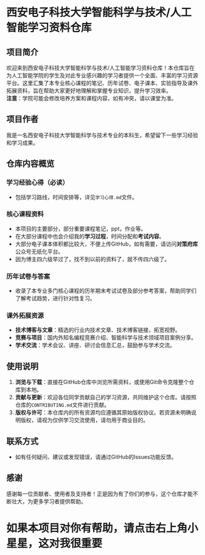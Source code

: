 # 西安电子科技大学智能科学与技术/人工智能学习资料仓库
  
## 项目简介  
  
欢迎来到西安电子科技大学智能科学与技术/人工智能学习资料仓库！本仓库旨在为人工智能学院的学生及对此专业感兴趣的学习者提供一个全面、丰富的学习资源平台。这里汇集了本专业核心课程的笔记、历年试卷、电子课本、实验指导及课外拓展资料，旨在帮助大家更好地理解和掌握专业知识，提升学习效率。  
**注意**：学院可能会修改培养方案和课程内容，如有冲突，请以课堂为准。
## 项目作者

我是一名西安电子科技大学智能科学与技术专业的本科生，希望留下一些学习经验和学习成果。
  
## 仓库内容概览  

### 学习经验心得（**必读**）
- 包括学习路线，时间安排等，详见`学习心得.md`文件。
  
### 核心课程资料  
  
- 本项目的主要部分，部分重要课程笔记，ppt，作业等。
- 在大部分课程中也会介绍我的**学习过程**，时间分配和**考试内容**。
- 大部分电子课本体积都比较大，不便上传GitHub，如有需要，请访问**对策府库**公众号无纸化平台。
- 因为博主四六级早过了，找不到以前的资料了，就不传四六级了。
  
### 历年试卷与答案  
  
- 收录了本专业多门核心课程的历年期末考试试卷及部分参考答案，帮助同学们了解考试趋势，进行针对性复习。  
  
### 课外拓展资源  
  
- **技术博客与文章**：精选的行业内技术文章、技术博客链接，拓宽视野。  
- **竞赛与项目**：国内外知名编程竞赛介绍、智能科学与技术领域项目案例分享。  
- **学术交流**：学术会议、讲座、研讨会信息汇总，鼓励参与学术交流。  
  
## 使用说明  
  
1. **浏览与下载**：直接在GitHub仓库中浏览所需资料，或使用Git命令克隆整个仓库到本地。  
2. **贡献与更新**：欢迎各位同学贡献自己的学习资源，共同维护这个仓库。请按照仓库的`CONTRIBUTING.md`文件进行贡献。  
3. **版权与许可**：本仓库内的所有资源均应遵循其原始版权协议。若资源未明确说明版权，请视为仅供学习交流使用，请勿用于商业目的。  
  
## 联系方式  
  
- 如有任何疑问、建议或发现错误，请通过GitHub的Issues功能反馈。  
  
## 感谢  
  
感谢每一位贡献者、使用者及支持者！正是因为有了你们的参与，这个仓库才能不断壮大，为更多学习者提供帮助。

# 如果本项目对你有帮助，请点击右上角小星星，这对我很重要


